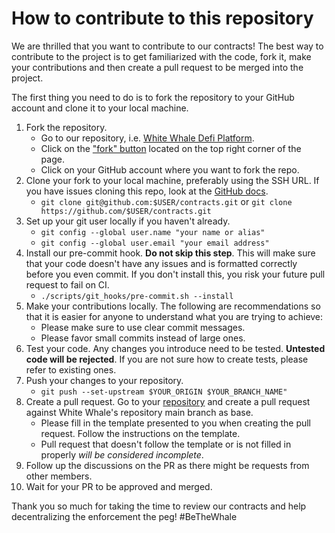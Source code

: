# How to contribute to this repository

We are thrilled that you want to contribute to our contracts! The best way to contribute to the project is to get familiarized with the code, fork it, make your contributions and then create a pull request to be merged into the project.

The first thing you need to do is to fork the repository to your GitHub account and clone it to your local machine.

1. Fork the repository.
    - Go to our repository, i.e. [White Whale Defi Platform](https://github.com/White-Whale-Defi-Platform/contracts).
    - Click on the ["fork" button](https://github.com/White-Whale-Defi-Platform/contracts/fork) located on the top right corner of the page. 
    - Click on your GitHub account where you want to fork the repo.
2. Clone your fork to your local machine, preferably using the SSH URL. If you have issues cloning this repo, look at the [GitHub docs](https://docs.github.com/en/repositories/creating-and-managing-repositories/cloning-a-repository).
    - `git clone git@github.com:$USER/contracts.git` or `git clone https://github.com/$USER/contracts.git`
3. Set up your git user locally if you haven't already.
    - `git config --global user.name "your name or alias"`
    - `git config --global user.email "your email address"`
4. Install our pre-commit hook. **Do not skip this step**. This will make sure that your code doesn't have any issues and is formatted correctly before you even commit. If you don't install this, you risk your future pull request to fail on CI.
    - `./scripts/git_hooks/pre-commit.sh --install`
5. Make your contributions locally. The following are recommendations so that it is easier for anyone to understand what you are trying to achieve:
    - Please make sure to use clear commit messages.
    - Please favor small commits instead of large ones.
6. Test your code. Any changes you introduce need to be tested. **Untested code will be rejected**. If you are not sure how to create tests, please refer to existing ones.
7. Push your changes to your repository.
    - `git push --set-upstream $YOUR_ORIGIN $YOUR_BRANCH_NAME"`
8. Create a pull request. Go to your [repository](https://github.com/$USER/contracts.git) and create a pull request against White Whale's repository main branch as base.
    - Please fill in the template presented to you when creating the pull request. Follow the instructions on the template.
    - Pull request that doesn't follow the template or is not filled in properly *will be considered incomplete*. 
9. Follow up the discussions on the PR as there might be requests from other members.
10. Wait for your PR to be approved and merged.

Thank you so much for taking the time to review our contracts and help decentralizing the enforcement the peg! #BeTheWhale